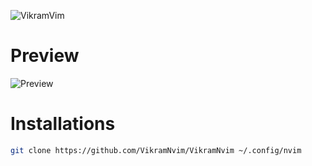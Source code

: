 ![VikramVim](https://github.com/not-scripter/VikramNvim/assets/106903627/565c02ba-760c-4b29-91fe-187a73dba4ed)

# Preview

![Preview](https://github.com/not-scripter/VikramNvim/assets/106903627/0e235d77-930d-4478-a797-8a6d30629153)

# Installations
```bash
git clone https://github.com/VikramNvim/VikramNvim ~/.config/nvim
```

